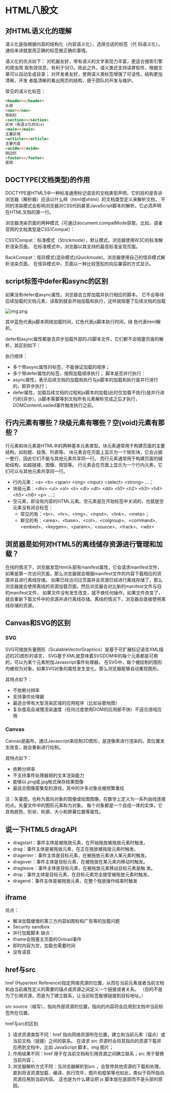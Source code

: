# HTML八股文

## 对HTML语义化的理解

语义化是指根据内容的结构化（内容语义化），选择合适的标签（代 码语义化）。通俗来讲就是用正确的标签做正确的事情。

语义化的优点如下：
对机器友好，带有语义的文字表现力丰富，更适合搜索引擎的爬虫爬 取有效信息，有利于SEO。除此之外，语义类还支持读屏软件，根据文章可以自动生成目录；
对开发者友好，使用语义类标签增强了可读性，结构更加清晰，开发 者能清晰的看出网页的结构，便于团队的开发与维护。

常见的语义化标签：

```html
<header></header>
头部
<nav></nav>
导航栏
<section></section>
区块（有语义化的div）
<main></main>
主要区域
<article></article>
主要内容
<aside></aside>
侧边栏
<footer></footer>
底部
```

## DOCTYPE(⽂档类型)的作⽤

DOCTYPE是HTML5中一种标准通用标记语言的文档类型声明，它的目的是告诉浏览器（解析器）应该以什么样（html或xhtml）的文档类型定义来解析文档，
不同的渲染模式会影响浏览器对CSS代码甚⾄JavaScript脚本的解析。它必须声明在HTML⽂档的第⼀⾏。

浏览器渲染页面的两种模式（可通过document.compatMode获取，比如，语雀官网的文档类型是CSS1Compat）：

CSS1Compat：标准模式（Strickmode），默认模式，浏览器使用W3C的标准解析渲染页面。
在标准模式中，浏览器以其支持的最高标准呈现页面。

BackCompat：怪异模式(混杂模式)(Quickmode)，浏览器使用自己的怪异模式解析渲染页面。
在怪异模式中，页面以一种比较宽松的向后兼容的方式显示。

## script标签中defer和async的区别

如果没有defer或async属性，浏览器会立即加载并执行相应的脚本。
它不会等待后续加载的文档元素，读取到就会开始加载和执行，这样就阻塞了后续文档的加载

![img.png](img.png)

其中蓝色代表js脚本网络加载时间，红色代表js脚本执行时间，绿 色代表html解析。

defer和async属性都是去异步加载外部的JS脚本文件，它们都不会阻塞页面的解析，其区别如下：

执行顺序：

- 多个带async属性的标签，不能保证加载的顺序；
- 多个带defer属性的标签，按照加载顺序执行；
  脚本是否并行执行：
- async属性，表示后续文档的加载和执行与js脚本的加载和执行是并行进行的，即异步执行；
- defer属性，加载后续文档的过程和js脚本的加载(此时仅加载不执行)是并行进行的(异步)，js脚本需要等到文档所有元素解析完成之后才执行，DOMContentLoaded事件触发执行之前。

## 行内元素有哪些？块级元素有哪些？空(void)元素有那些？

行元素和块元素是HTML中的两种基本元素类型。块元素通常用于构建页面的主要结构，如标题、段落、列表等。
块元素会在页面上显示为一个矩形块，它会占据一整行，因此它们不能与其他元素共享同一行。
而行元素通常用于构建页面的辅助结构，如超链接、图像、按钮等。
行元素会在页面上显示为一个行内元素，它们可以与其他元素共享同一行。

- 行内元素：&lt;a&gt; &lt;b&gt; &lt;span&gt; &lt;img&gt; &lt;input&gt; &lt;select&gt; &lt;strong&gt; ...；
- 块级元素：&lt;div&gt; &lt;ul&gt; &lt;ol&gt; &lt;li&gt; &lt;dl&gt; &lt;dt&gt; &lt;dd&gt; &lt;h1&gt; &lt;h2&gt; &lt;h3&gt; &lt;h4&gt; &lt;h5&gt; &lt;h6&gt; &lt;p&gt; ...；
- 空元素，即没有内容的HTML元素。空元素是在开始标签中关闭的，也就是空元素没有闭合标签：
  - 常见的有：&lt;br&gt;、&lt;hr&gt;、&lt;img&gt;、&lt;input&gt;、&lt;link&gt;、&lt;meta&gt;；
  - 鲜见的有：&lt;area&gt;、&lt;base&gt;、&lt;col&gt;、&lt;colgroup&gt;、&lt;command&gt;、&lt;embed&gt;、&lt;keygen&gt;、&lt;param&gt;、&lt;source&gt;、&lt;track&gt;、&lt;wbr&gt;

## 浏览器是如何对HTML5的离线储存资源进行管理和加载？

在线的情况下，浏览器发现html头部有manifest属性，它会请求manifest文件，如果是第一次访问页面，那么浏览器就会根据manifest文件的内容下载相应的资源并且进行离线存储。
如果已经访问过页面并且资源已经进行离线存储了，那么浏览器就会使用离线的资源加载页面，然后浏览器会对比新的manifest文件与旧的manifest文件，
如果文件没有发生改变，就不做任何操作，如果文件改变了，就会重新下载文件中的资源并进行离线存储。离线的情况下，浏览器会直接使用离线存储的资源。

## Canvas和SVG的区别

### SVG

SVG可缩放矢量图形（ScalableVectorGraphics）是基于可扩展标记语言XML描述的2D图形的语言，
SVG基于XML就意味着SVGDOM中的每个元素都是可用的，可以为某个元素附加Javascript事件处理器。
在SVG中，每个被绘制的图形均被视为对象。如果SVG对象的属性发生变化，那么浏览器能够自动重现图形。

其特点如下：

- 不依赖分辨率
- 支持事件处理器
- 最适合带有大型渲染区域的应用程序（比如谷歌地图）
- 复杂度高会减慢渲染速度（任何过度使用DOM的应用都不快）不适合游戏应用

### Canvas

Canvas是画布，通过Javascript来绘制2D图形，是逐像素进行渲染的。其位置发生改变，就会重新进行绘制。

其特点如下：

- 依赖分辨率
- 不支持事件处理器弱的文本渲染能力
- 能够以.png或.jpg格式保存结果图像
- 最适合图像密集型的游戏，其中的许多对象会被频繁重绘

注：矢量图，也称为面向对象的图像或绘图图像，在数学上定义为一系列由线连接的点。矢量文件中的图形元素称为对象。
每个对象都是一个自成一体的实体，它具有颜色、形状、轮廓、大小和屏幕位置等属性。

## 说一下HTML5 dragAPI

- dragstart：事件主体是被拖放元素，在开始拖放被拖放元素时触发。
- drag：事件主体是被拖放元素，在正在拖放被拖放元素时触发。
- dragenter：事件主体是目标元素，在被拖放元素进入某元素时触发。
- dragover：事件主体是目标元素，在被拖放在某元素内移动时触发。
- dragleave：事件主体是目标元素，在被拖放元素移出目标元素是触 发。
- drop：事件主体是目标元素，在目标元素完全接受被拖放元素时触发。
- dragend：事件主体是被拖放元素，在整个拖放操作结束时触发

## iframe

优点：

- 解决加载缓慢的第三方内容如图标和广告等的加载问题
- Security sandbox
- 并行加载脚本
  缺点：
- iframe会阻塞主页面的Onload事件
- 即时内容为空，加载也需要时间
- 没有语意

## href与src

href (Hypertext Reference)指定网络资源的位置，从而在当前元素或者当前文档和由当前属性定义的需要的锚点或资源之间定义一个链接或者关系。
（目的不是为了引用资源，而是为了建立联系，让当前标签能够链接到目标地址。）

src source（缩写），指向外部资源的位置，指向的内容将会应用到文档中当前标签所在位置。

href与src的区别

1. 请求资源类型不同：href 指向网络资源所在位置，建立和当前元素（锚点）或当前文档（链接）之间的联系。
   在请求 src 资源时会将其指向的资源下载并应用到文档中，比如 JavaScript 脚本，img 图片；
2. 作用结果不同：href 用于在当前文档和引用资源之间确立联系；src 用于替换当前内容；
3. 浏览器解析方式不同：当浏览器解析到src ，会暂停其他资源的下载和处理，直到将该资源加载、编译、执行完毕，图片和框架等也如此，类似于将所指向资源应用到当前内容。
   这也是为什么建议把 js 脚本放在底部而不是头部的原因。
